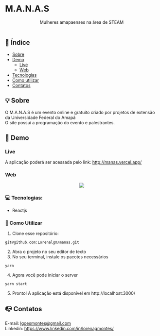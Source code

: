 <br />
<p align="center">
    <h1>M.A.N.A.S</h1>

  <p align="center">    
  Mulheres amapaenses na área de STEAM
<br />
    <br />
  </p> 

## :checkered_flag: Índice

* [Sobre](#bulb-sobre)
* [Demo](#iphone-demo)
  * [Live](#live)
  * [Web](#web)
* [Tecnologias](#computer-tecnologias)
* [Como utilizar](#wrench-como-utilizar)
* [Contatos](#mailbox_with_no_mail-contatos)

## :bulb: Sobre
O M.A.N.A.S é um evento online e gratuito criado por projetos de extensão da Universidade Federal do Amapá<br> 
O site possui a programação do evento e palestrantes.

## :iphone: Demo

### Live

A aplicação poderá ser acessada pelo link: http://manas.vercel.app/

### Web
<p align="center">
<img src="https://i.ibb.co/ypfZ5YD/manas.gif">
</p>


### :computer: Tecnologias:
- Reactjs

### :wrench: Como Utilizar

1. Clone esse repositório:
```sh 
git@github.com:Lorenalgm/manas.git
```
2. Abra o projeto no seu editor de texto
3. No seu terminal, instale os pacotes necessários
```sh 
yarn 
``` 
4. Agora você pode iniciar o server
```sh 
yarn start
```
5. Pronto! A aplicação está disponível em http://localhost:3000/

## :mailbox_with_no_mail: Contatos
E-mail: lgoesmontes@gmail.com<br>
Linkedin: https://www.linkedin.com/in/lorenagmontes/

   
